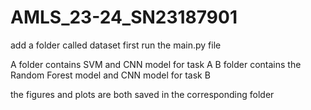 # AMLS_23-24_SN23187901

add a folder called dataset first
run the main.py file

A folder contains SVM and CNN model for task A
B folder contains the Random Forest model and CNN model for task B

the figures and plots are both saved in the corresponding folder
